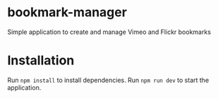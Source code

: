 # bookmark-manager

Simple application to create and manage Vimeo and Flickr bookmarks

# Installation

Run `npm install` to install dependencies.
Run `npm run dev` to start the application.
